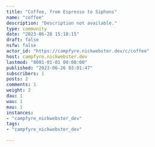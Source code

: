 ```yaml
---
title: "Coffee, from Espresso to Siphons" 
name: "coffee"
description: "Description not available."
type: community
date: "2023-06-28 15:18:15"
draft: false
nsfw: false
actor_id: "https://campfyre.nickwebster.dev/c/coffee"
host: campfyre.nickwebster.dev
lastmod: "0001-01-01 00:00:00"
published: "2023-06-26 03:01:47"
subscribers: 1
posts: 2
comments: 1
weight: 2
dau: 1
wau: 1
mau: 1
instances:
- "campfyre_nickwebster_dev"
tags: 
- "campfyre_nickwebster_dev"

---
```


